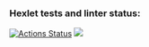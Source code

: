 ### Hexlet tests and linter status:
[![Actions Status](https://github.com/DmitryVerchenko/java-project-61/actions/workflows/hexlet-check.yml/badge.svg)](https://github.com/DmitryVerchenko/java-project-61/actions)
<a href="https://codeclimate.com/github/DmitryVerchenko/java-project-61/maintainability"><img src="https://api.codeclimate.com/v1/badges/4f1a0c7557212fda6912/maintainability" /></a>
